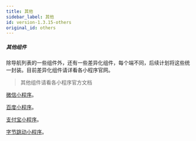 ```yaml
---
title: 其他
sidebar_label: 其他
id: version-1.3.15-others
original_id: others
---
```


##### 其他组件

除导航列表的一些组件外，还有一些差异化组件，每个端不同，后续计划将这些统一封装。目前差异化组件请详看各小程序官网。

>其他组件请看各小程序官方文档

[微信小程序](https://developers.weixin.qq.com/miniprogram/dev/component/)。

[百度小程序](https://smartprogram.baidu.com/docs/develop/component/view/)。

[支付宝小程序](https://docs.alipay.com/mini/component/overview)。

[字节跳动小程序](https://developer.toutiao.com/docs/comp/)。

